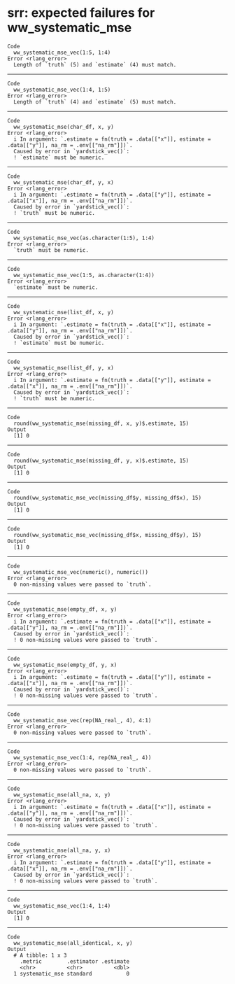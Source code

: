 # srr: expected failures for ww_systematic_mse

    Code
      ww_systematic_mse_vec(1:5, 1:4)
    Error <rlang_error>
      Length of `truth` (5) and `estimate` (4) must match.

---

    Code
      ww_systematic_mse_vec(1:4, 1:5)
    Error <rlang_error>
      Length of `truth` (4) and `estimate` (5) must match.

---

    Code
      ww_systematic_mse(char_df, x, y)
    Error <rlang_error>
      i In argument: `.estimate = fn(truth = .data[["x"]], estimate = .data[["y"]], na_rm = .env[["na_rm"]])`.
      Caused by error in `yardstick_vec()`:
      ! `estimate` must be numeric.

---

    Code
      ww_systematic_mse(char_df, y, x)
    Error <rlang_error>
      i In argument: `.estimate = fn(truth = .data[["y"]], estimate = .data[["x"]], na_rm = .env[["na_rm"]])`.
      Caused by error in `yardstick_vec()`:
      ! `truth` must be numeric.

---

    Code
      ww_systematic_mse_vec(as.character(1:5), 1:4)
    Error <rlang_error>
      `truth` must be numeric.

---

    Code
      ww_systematic_mse_vec(1:5, as.character(1:4))
    Error <rlang_error>
      `estimate` must be numeric.

---

    Code
      ww_systematic_mse(list_df, x, y)
    Error <rlang_error>
      i In argument: `.estimate = fn(truth = .data[["x"]], estimate = .data[["y"]], na_rm = .env[["na_rm"]])`.
      Caused by error in `yardstick_vec()`:
      ! `estimate` must be numeric.

---

    Code
      ww_systematic_mse(list_df, y, x)
    Error <rlang_error>
      i In argument: `.estimate = fn(truth = .data[["y"]], estimate = .data[["x"]], na_rm = .env[["na_rm"]])`.
      Caused by error in `yardstick_vec()`:
      ! `truth` must be numeric.

---

    Code
      round(ww_systematic_mse(missing_df, x, y)$.estimate, 15)
    Output
      [1] 0

---

    Code
      round(ww_systematic_mse(missing_df, y, x)$.estimate, 15)
    Output
      [1] 0

---

    Code
      round(ww_systematic_mse_vec(missing_df$y, missing_df$x), 15)
    Output
      [1] 0

---

    Code
      round(ww_systematic_mse_vec(missing_df$x, missing_df$y), 15)
    Output
      [1] 0

---

    Code
      ww_systematic_mse_vec(numeric(), numeric())
    Error <rlang_error>
      0 non-missing values were passed to `truth`.

---

    Code
      ww_systematic_mse(empty_df, x, y)
    Error <rlang_error>
      i In argument: `.estimate = fn(truth = .data[["x"]], estimate = .data[["y"]], na_rm = .env[["na_rm"]])`.
      Caused by error in `yardstick_vec()`:
      ! 0 non-missing values were passed to `truth`.

---

    Code
      ww_systematic_mse(empty_df, y, x)
    Error <rlang_error>
      i In argument: `.estimate = fn(truth = .data[["y"]], estimate = .data[["x"]], na_rm = .env[["na_rm"]])`.
      Caused by error in `yardstick_vec()`:
      ! 0 non-missing values were passed to `truth`.

---

    Code
      ww_systematic_mse_vec(rep(NA_real_, 4), 4:1)
    Error <rlang_error>
      0 non-missing values were passed to `truth`.

---

    Code
      ww_systematic_mse_vec(1:4, rep(NA_real_, 4))
    Error <rlang_error>
      0 non-missing values were passed to `truth`.

---

    Code
      ww_systematic_mse(all_na, x, y)
    Error <rlang_error>
      i In argument: `.estimate = fn(truth = .data[["x"]], estimate = .data[["y"]], na_rm = .env[["na_rm"]])`.
      Caused by error in `yardstick_vec()`:
      ! 0 non-missing values were passed to `truth`.

---

    Code
      ww_systematic_mse(all_na, y, x)
    Error <rlang_error>
      i In argument: `.estimate = fn(truth = .data[["y"]], estimate = .data[["x"]], na_rm = .env[["na_rm"]])`.
      Caused by error in `yardstick_vec()`:
      ! 0 non-missing values were passed to `truth`.

---

    Code
      ww_systematic_mse_vec(1:4, 1:4)
    Output
      [1] 0

---

    Code
      ww_systematic_mse(all_identical, x, y)
    Output
      # A tibble: 1 x 3
        .metric        .estimator .estimate
        <chr>          <chr>          <dbl>
      1 systematic_mse standard           0

